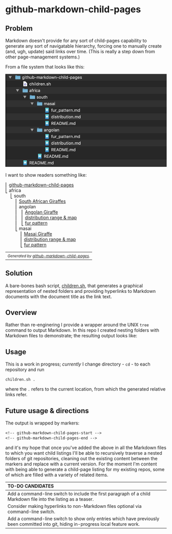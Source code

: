 # github-markdown-child-pages

## Problem

Markdown doesn't provide for any sort of child-pages capability to generate any sort of navigatable hierarchy, forcing one to manually create (and, ugh, update) said links over time. (This is really a step down from other page-management systems.)

From a file system that looks like this:

![](./directory_structure.png)

I want to show readers something like:

<!-- github-markdown-child-pages-start -->
&#9122; [github-markdown-child-pages](./README.md)<br>
&#9123; africa<br>
&nbsp;&nbsp;&nbsp;&nbsp;&#9123; south<br>
&nbsp;&nbsp;&nbsp;&nbsp;&nbsp;&nbsp;&nbsp;&nbsp;&#9122; [South African Giraffes](./africa/south/README.md)<br>
&nbsp;&nbsp;&nbsp;&nbsp;&nbsp;&nbsp;&nbsp;&nbsp;&#9122; angolan<br>
&nbsp;&nbsp;&nbsp;&nbsp;&nbsp;&nbsp;&nbsp;&nbsp;&#9122;&nbsp;&nbsp;&nbsp;&#9122; [Angolan Giraffe](./africa/south/angolan/README.md)<br>
&nbsp;&nbsp;&nbsp;&nbsp;&nbsp;&nbsp;&nbsp;&nbsp;&#9122;&nbsp;&nbsp;&nbsp;&#9122; [distribution range & map](./africa/south/angolan/distribution.md)<br>
&nbsp;&nbsp;&nbsp;&nbsp;&nbsp;&nbsp;&nbsp;&nbsp;&#9122;&nbsp;&nbsp;&nbsp;&#9123; [fur pattern](./africa/south/angolan/fur_pattern.md)<br>
&nbsp;&nbsp;&nbsp;&nbsp;&nbsp;&nbsp;&nbsp;&nbsp;&#9123; masai<br>
&nbsp;&nbsp;&nbsp;&nbsp;&nbsp;&nbsp;&nbsp;&nbsp;&nbsp;&nbsp;&nbsp;&nbsp;&#9122; [Masai Giraffe](./africa/south/masai/README.md)<br>
&nbsp;&nbsp;&nbsp;&nbsp;&nbsp;&nbsp;&nbsp;&nbsp;&nbsp;&nbsp;&nbsp;&nbsp;&#9122; [distribution range & map](./africa/south/masai/distribution.md)<br>
&nbsp;&nbsp;&nbsp;&nbsp;&nbsp;&nbsp;&nbsp;&nbsp;&nbsp;&nbsp;&nbsp;&nbsp;&#9123; [fur pattern](./africa/south/masai/fur_pattern.md)<br>
<table><tr><td><small><i>Generated by <a href="https://github.com/mickeys/github-markdown-child-pages?ts=4">github-markdown-child-pages</a></i>.</small></td></tr></table>
<!-- github-markdown-child-pages-end -->

## Solution
A bare-bones bash script, [children.sh](./children.sh), that generates a graphical representation of nested folders and providing hyperlinks to Markdown documents with the document title as the link text.

## Overview

Rather than re-enginering I provide a wrapper around the UNIX `tree` command to output Markdown. In this repo I created nesting folders with Markdown files to demonstrate; the resulting output looks like:

## Usage

This is a work in progress; _currently_ I change directory - `cd` - to each repository and run

```
children.sh .
```

where the `.` refers to the current location, from which the generated relative links refer. 

## Future usage & directions

The output is wrapped by markers:

```
<!-- github-markdown-child-pages-start -->
<!-- github-markdown-child-pages-end -->
```

and it's my hope that once you've added the above in all the Markdown files to which you want child
listings I'll be able to recursively traverse a nested folders of git repositories, cleaning out the existing content between the markers and replace with a current version. For the moment I'm content with being able to generate a child-page listing for my existing repos, some of which are filled with a variety of related items.

| TO-DO CANDIDATES |
|:--- |
| Add a command-line switch to include the first paragraph of a child Markdown file into the listing as a teaser. |
| Consider making hyperlinks to non-Markdown files optional via command-line switch.|
| Add a command-line switch to show only entries which have previously been committed into git, hiding in-progress local feature work. |